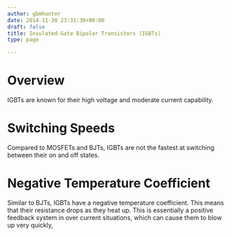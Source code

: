 ```yaml
---
author: gbmhunter
date: 2014-11-30 23:31:38+00:00
draft: false
title: Insulated-Gate Bipolar Transistors (IGBTs)
type: page

---
```


# Overview

IGBTs are known for their high voltage and moderate current capability.

# Switching Speeds

Compared to MOSFETs and BJTs, IGBTs are not the fastest at switching between their on and off states.

# Negative Temperature Coefficient

Similar to BJTs, IGBTs have a negative temperature coefficient. This means that their resistance drops as they heat up. This is essentially a positive feedback system in over current situations, which can cause them to blow up very quickly,
